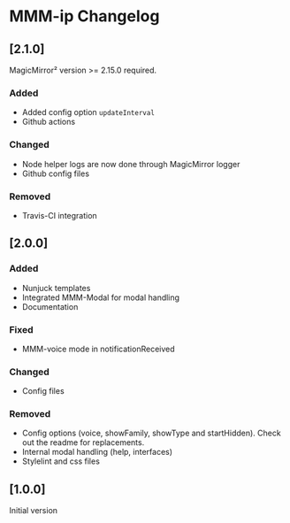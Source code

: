 # MMM-ip Changelog

## [2.1.0]

MagicMirror² version >= 2.15.0 required.

### Added

* Added config option `updateInterval`
* Github actions

### Changed

* Node helper logs are now done through MagicMirror logger
* Github config files

### Removed

* Travis-CI integration

## [2.0.0]

### Added

* Nunjuck templates
* Integrated MMM-Modal for modal handling
* Documentation

### Fixed

* MMM-voice mode in notificationReceived

### Changed

* Config files

### Removed

* Config options (voice, showFamily, showType and startHidden). Check out the readme for replacements.
* Internal modal handling (help, interfaces)
* Stylelint and css files

## [1.0.0]

Initial version
